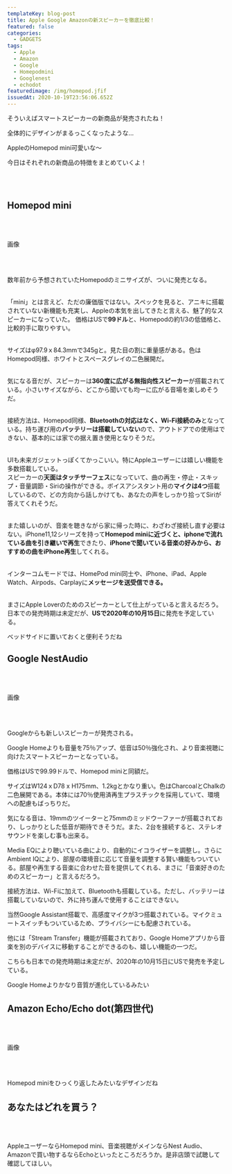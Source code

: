```yaml
---
templateKey: blog-post
title: Apple Google Amazonの新スピーカーを徹底比較！
featured: false
categories:
  - GADGETS
tags:
  - Apple
  - Amazon
  - Google
  - Homepodmini
  - Googlenest
  - echodot
featuredimage: /img/homepod.jfif
issuedAt: 2020-10-19T23:56:06.652Z
---
```

<div class="talk-left">
  <div class="nanika"></div>
  <div class="serif">
    <p>そういえばスマートスピーカーの新商品が発売されたね！<p>
  </div>
</div>

<div class="talk-right">
  <div class="usa"></div>
  <div class="serif">
    <p>全体的にデザインがまるっこくなったような…<p>
  </div>
</div>

<div class="talk-left">
  <div class="uma"></div>
  <div class="serif">
    <p>AppleのHomepod mini可愛いな～<p>
  </div>
</div>

<div class="talk-right">
  <div class="robo"></div>
  <div class="serif">
    <p>今日はそれぞれの新商品の特徴をまとめていくよ！<p>
  </div>
</div>

<br><br>

## **Homepod mini**

<br><br>

画像

<br><br>

数年前から予想されていたHomepodのミニサイズが、ついに発売となる。<br><br>


「mini」とは言えど、ただの廉価版ではない。スペックを見ると、アニキに搭載されていない新機能も充実し、Appleの本気を出してきたと言える、魅了的なスピーカーになっていた。
価格はUSで**99ドル**と、Homepodの約1/3の低価格と、比較的手に取りやすい。<br><br>


サイズはφ97.9ｘ84.3mmで345gと。見た目の割に重量感がある。色はHomepod同様、ホワイトとスペースグレイの二色展開だ。<br><br>


気になる音だが、スピーカーは**360度に広がる無指向性スピーカー**が搭載されている。小さいサイズながら、どこから聞いても均一に広がる音場を楽しめそうだ。<br><br>


接続方法は、Homepod同様、**Bluetoothの対応はなく、Wi-Fi接続のみ**となっている。持ち運び用の**バッテリーは搭載していない**ので、アウトドアでの使用はできない、基本的には家での据え置き使用となりそうだ。<br><br>


UIも未来ガジェットっぽくてかっこいい。特にAppleユーザーには嬉しい機能を多数搭載している。<br>
スピーカーの**天面はタッチサーフェス**になっていて、曲の再生・停止・スキップ・音量調節・Siriの操作ができる。ボイスアシスタント用の**マイクは4つ**搭載しているので、どの方向から話しかけても、あなたの声をしっかり拾ってSiriが答えてくれそうだ。<br><br>


また嬉しいのが、音楽を聴きながら家に帰った時に、わざわざ接続し直す必要はない。iPhone11,12シリーズを持って**Homepod miniに近づくと、iphoneで流れている曲を引き継いで再生**できたり、**iPhoneで聞いている音楽の好みから、おすすめの曲をiPhone再生**してくれる。<br><br>


インターコムモードでは、HomePod mini同士や、iPhone、iPad、Apple Watch、Airpods、Carplayに**メッセージを送受信できる。**<br><br>


まさにApple Loverのためのスピーカーとして仕上がっていると言えるだろう。<br>
日本での発売時期は未定だが、**USで2020年の10月15日**に発売を予定している。<br>

<div class="talk-left">
  <div class="nanika"></div>
  <div class="serif">
    <p>ベッドサイドに置いておくと便利そうだね<p>
  </div>
</div>

## Google NestAudio

<br><br>

画像

<br><br>

<!--StartFragment-->

Googleからも新しいスピーカーが発売される。

Google Homeよりも音量を75％アップ、低音は50％強化され、より音楽視聴に向けたスマートスピーカーとなっている。

価格はUSで99.99ドルで、Homepod miniと同額だ。

サイズはW124ｘD78 x H175mm、1.2kgとかなり重い。色はCharcoalとChalkの二色展開である。本体には70％使用済再生プラスチックを採用していて、環境への配慮もばっちりだ。

気になる音は、19mmのツイーターと75mmのミッドウーファーが搭載されており、しっかりとした低音が期待できそうだ。また、2台を接続すると、ステレオサウンドを楽しむ事も出来る。

Media EQにより聴いている曲により、自動的にイコライザーを調整し。さらにAmbient IQにより、部屋の環境音に応じて音量を調整する賢い機能もついている。部屋や再生する音楽に合わせた音を提供してくれる、まさに「音楽好きのためのスピーカー」と言えるだろう。

接続方法は、Wi-Fiに加えて、Bluetoothも搭載している。ただし、バッテリーは搭載していないので、外に持ち運んで使用することはできない。

当然Google Assistant搭載で、高感度マイクが3つ搭載されている。マイクミュートスイッチもついているため、プライバシーにも配慮されている。

他には「Stream Transfer」機能が搭載されており、Google Homeアプリから音楽を別のデバイスに移動することができるのも、嬉しい機能の一つだ。

こちらも日本での発売時期は未定だが、2020年の10月15日にUSで発売を予定している。



<!--EndFragment-->

<div class="talk-left">
  <div class="robo"></div>
  <div class="serif">
    <p>Google Homeよりかなり音質が進化しているみたい<p>
  </div>
</div>

## Amazon Echo/Echo dot(第四世代)

<br><br>

画像

<br><br>

<div class="talk-left">
  <div class="usa"></div>
  <div class="serif">
    <p>Homepod miniをひっくり返したみたいなデザインだね<p>
  </div>
</div>

## あなたはどれを買う？

<br><br>

AppleユーザーならHomepod mini、音楽視聴がメインならNest Audio、Amazonで買い物するならEchoといったところだろうか。是非店頭で試聴して確認してほしい。